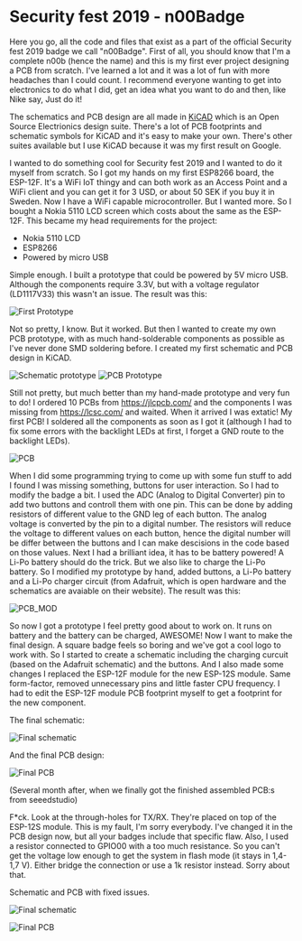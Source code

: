 # Security fest 2019 - n00Badge
Here you go, all the code and files that exist as a part of the official Security fest 2019 badge we call "n00Badge". First of all, you should know that I'm a complete n00b (hence the name) and this is my first ever project designing a PCB from scratch. I've learned a lot and it was a lot of fun with more headaches than I could count. I recommend everyone wanting to get into electronics to do what I did, get an idea what you want to do and then, like Nike say, Just do it!

The schematics and PCB design are all made in [KiCAD](http://kicad-pcb.org/) which is an Open Source Electrionics design suite. There's a lot of PCB footprints and schematic symbols for KiCAD and it's easy to make your own. There's other suites available but I use KiCAD because it was my first result on Google. 

I wanted to do something cool for Security fest 2019 and I wanted to do it myself from scratch. So I got my hands on my first ESP8266 board, the ESP-12F. It's a WiFi IoT thingy and can both work as an Access Point and a WiFi client and you can get it for 3 USD, or about 50 SEK if you buy it in Sweden. Now I have a WiFi capable microcontroller. But I wanted more. So I bought a Nokia 5110 LCD screen which costs about the same as the ESP-12F. This became my head requirements for the project:

  * Nokia 5110 LCD
  * ESP8266
  * Powered by micro USB

Simple enough. I built a prototype that could be powered by 5V micro USB. Although the components require 3.3V, but with a voltage regulator (LD1117V33) this wasn't an issue. The result was this:

![First Prototype](https://github.com/bewniac/securityfest-badge-2019/blob/master/images/First_prototype.jpg)

Not so pretty, I know. But it worked. But then I wanted to create my own PCB prototype, with as much hand-solderable components as possible as I've never done SMD soldering before. I created my first schematic and PCB design in KiCAD. 

![Schematic prototype](https://github.com/bewniac/securityfest-badge-2019/blob/master/images/Prototype1_schematic.png)
![PCB Prototype](https://github.com/bewniac/securityfest-badge-2019/blob/master/images/PCB_Prototype1.png)

Still not pretty, but much better than my hand-made prototype and very fun to do! I ordered 10 PCBs from https://jlcpcb.com/ and the components I was missing from https://lcsc.com/ and waited. When it arrived I was extatic! My first PCB! I soldered all the components as soon as I got it (although I had to fix some errors with the backlight LEDs at first, I forget a GND route to the backlight LEDs). 

![PCB](https://github.com/bewniac/securityfest-badge-2019/blob/master/images/Prototype_PCB2.jpg)

When I did some programming trying to come up with some fun stuff to add I found I was missing something, buttons for user interaction. So I had to modify the badge a bit. I used the ADC (Analog to Digital Converter) pin to add two buttons and controll them with one pin. This can be done by adding resistors of different value to the GND leg of each button. The analog voltage is converted by the pin to a digital number. The resistors will reduce the voltage to different values on each button, hence the digital number will be differ between the buttons and I can make descisions in the code based on those values. Next I had a brilliant idea, it has to be battery powered! A Li-Po battery should do the trick. But we also like to charge the Li-Po battery. So I modified my prototype by hand, added buttons, a Li-Po battery and a Li-Po charger circuit (from Adafruit, which is open hardware and the schematics are avaiable on their website). The result was this:

![PCB_MOD](https://github.com/bewniac/securityfest-badge-2019/blob/master/images/Prototype_PCB_mod.jpg)

So now I got a prototype I feel pretty good about to work on. It runs on battery and the battery can be charged, AWESOME! Now I want to make the final design. A square badge feels so boring and we've got a cool logo to work with. So I started to create a schematic including the charging curcuit (based on the Adafruit schematic) and the buttons. And I also made some changes I replaced the ESP-12F module for the new ESP-12S module. Same form-factor, removed unnecessary pins and little faster CPU frequency. I had to edit the ESP-12F module PCB footprint myself to get a footprint for the new component. 

The final schematic:

![Final schematic](https://github.com/bewniac/securityfest-badge-2019/blob/master/images/Final_schematic.png)

And the final PCB design:

![Final PCB](https://github.com/bewniac/securityfest-badge-2019/blob/master/images/Final_PCB.png)

(Several month after, when we finally got the finished assembled PCB:s from seeedstudio)

F\*ck. Look at the through-holes for TX/RX. They're placed on top of the ESP-12S module. This is my fault, I'm sorry everybody. I've changed it in the PCB design now, but all your badges include that specific flaw. Also, I used a resistor connected to GPIO00 with a too much resistance. So you can't get the voltage low enough to get the system in flash mode (it stays in 1,4-1,7 V). Either bridge the connection or use a 1k resistor instead. Sorry about that. 

Schematic and PCB with fixed issues.

![Final schematic](https://github.com/bewniac/securityfest-badge-2019/blob/master/images/Final_schematic_rev2.png)

![Final PCB](https://github.com/bewniac/securityfest-badge-2019/blob/master/images/Final_PCB_rev2.png)
